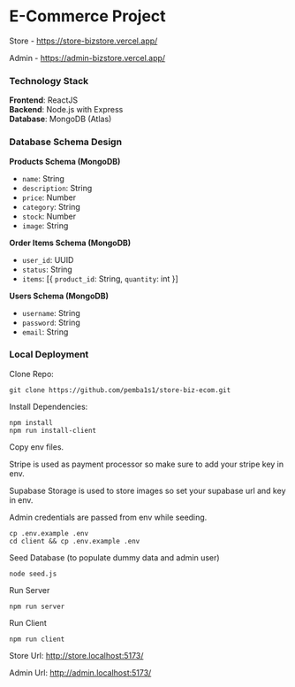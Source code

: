 # E-Commerce Project

Store - https://store-bizstore.vercel.app/

Admin - https://admin-bizstore.vercel.app/

### Technology Stack

**Frontend**: ReactJS  
**Backend**: Node.js with Express  
**Database**: MongoDB (Atlas)

### Database Schema Design

**Products Schema (MongoDB)**

- `name`: String
- `description`: String
- `price`: Number
- `category`: String
- `stock`: Number
- `image`: String

**Order Items Schema (MongoDB)**

- `user_id`: UUID
- `status`: String
- `items`: [{
  `product_id`: String, `quantity`: int
}]

**Users Schema (MongoDB)**

- `username`: String
- `password`: String
- `email`: String

### Local Deployment
Clone Repo:
````
git clone https://github.com/pemba1s1/store-biz-ecom.git
````
Install Dependencies:
````
npm install
npm run install-client
````
Copy env files. 

Stripe is used as payment processor so make sure to add your stripe key in env. 

Supabase Storage is used to store images so set your supabase url and key in env. 

Admin credentials are passed from env while seeding.
````
cp .env.example .env
cd client && cp .env.example .env
````
Seed Database (to populate dummy data and admin user)
````
node seed.js
````
Run Server
````
npm run server
````
Run Client
````
npm run client
````
Store Url: http://store.localhost:5173/

Admin Url: http://admin.localhost:5173/
